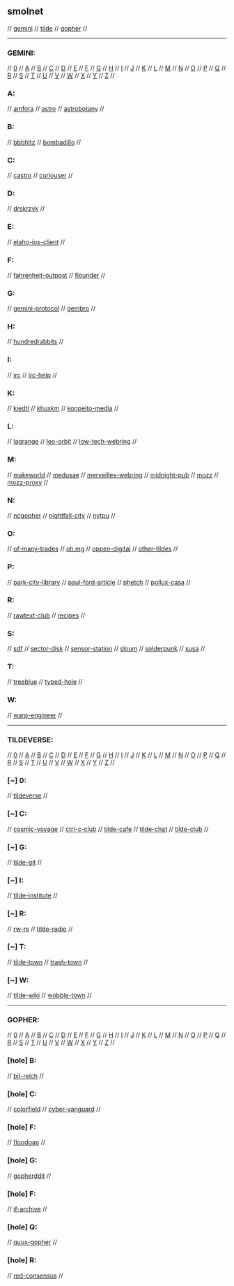 ## smolnet

// [gemini](#gemini) // [tilde](#tildeverse) // [gopher](#gopher) //

---

### GEMINI:

// [0](#0) // [A](#a) // [B](#b) // [C](#c) // [D](#d) // [E](#e) // [F](#f) // [G](#g)
// [H](#h) // [I](#i) // [J](#j) // [K](#k) // [L](#l) // [M](#m) // [N](#n) // [O](#o)
// [P](#p) // [Q](#q) // [R](#r) // [S](#s) // [T](#t) // [U](#u) // [V](#v) // [W](#w)
// [X](#x) // [Y](#y) // [Z](#z) //

### A:
// [amfora](https://github.com/makeworld-the-better-one/amfora)
// [astro](https://github.com/blmayer/astro)
// [astrobotany](gemini://astrobotany.mozz.us/)
//

### B:
// [bbbhltz](gemini://gemini.bbbhltz.space/)
// [bombadillo](https://bombadillo.colorfield.space/)
//

### C:
// [castro](https://sr.ht/~julienxx/Castor/)
// [curiouser](http://tilde.town/~curiouser/)
//

### D:
// [drskrzyk](gemini://drskrzyk.com/)
//

### E:
// [elaho-ios-client](https://github.com/pitr/gemini-ios)
//

### F:
// [fahrenheit-outpost](gemini://warmedal.se/~bjorn/fahrenheit-outpost/)
// [flounder](gemini://flounder.online)
//

### G:
// [gemini-protocol](https://gemini.circumlunar.space/)
// [gembro](https://git.sr.ht/~rafael/gembro)
//

### H:
// [hundredrabbits](gemini://gemini.circumlunar.space/users/hundredrabbits/)
//

### I:
// [irc](https://irc.com/)
// [irc-help](https://www.irchelp.org/)
//

### K:
// [kiedtl](gemini://tilde.team/~kiedtl/)
// [khuxkm](gemini://tilde.team/~khuxkm/)
// [konpeito-media](gemini://konpeito.media/)
//

### L:
// [lagrange](gemini://skyjake.fi/lagrange/)
// [leo-orbit](gemini://tilde.team/~khuxkm/leo/)
// [low-tech-webring](https://emreed.net/LowTech_Directory)
//

### M:
// [makeworld](gemini://makeworld.space/)
// [medusae](gemini://medusae.space/)
// [merveilles-webring](https://webring.xxiivv.com/)
// [midnight-pub](http://gemini//midnight.pub/)
// [mozz](gemini://mozz.us)
// [mozz-proxy](https://portal.mozz.us/gemini/gemini.circumlunar.space/)
//

### N:
// [ncgopher](https://github.com/jansc/ncgopher)
// [nightfall-city](gemini://main-street.nightfall.city/)
// [nytpu](gemini://nytpu.com/)
//

### O:
// [of-many-trades](gemini://ofmanytrades.com/)
// [oh.mg](gemini://om.gay/)
// [oppen-digital](gemini://oppen.digital/)
// [other-tildes](http://tilde.club/~pfhawkins/othertildes.html)
//

### P:
// [park-city-library](gemini://park-city.club/library/)
// [paul-ford-article](https://medium.com/message/tilde-club-i-had-a-couple-drinks-and-woke-up-with-1-000-nerds-a8904f0a2ebf)
// [phetch](https://github.com/xvxx/phetch)
// [pollux-casa](gemini://pollux.casa/)
//

### R:
// [rawtext-club](https://rawtext.club/)
// [recipes](gemini://rawtext.club/~sloum/cgi/recipes/)
//

### S:
// [sdf](https://sdf.org/)
// [sector-disk](https://sectordisk.pw/)
// [sensor-station](gemini://gemini.sensorstation.co/)
// [sloum](gemini://rawtext.club/~sloum/)
// [solderpunk](http://gemini//zaibatsu.circumlunar.space/~solderpunk/)
// [susa](gemini://gemini.susa.net/)
//

### T:
// [treeblue](gemini://review.treeblue.space/)
// [typed-hole](gemini://typed-hole.org/)
//

### W:
// [warp-engineer](gemini://warpengineer.space/index.gemini)
//

---

### TILDEVERSE:

// [0](#~-0) // [A](#~-a) // [B](#~-b) // [C](#~-c) // [D](#~-d) // [E](#~-e) // [F](#~-f) // [G](#~-g)
// [H](#~-h) // [I](#~-i) // [J](#~-j) // [K](#~-k) // [L](#~-l) // [M](#~-m) // [N](#~-n) // [O](#~-o)
// [P](#~-p) // [Q](#~-q) // [R](#~-r) // [S](#~-s) // [T](#~-t) // [U](#~-u) // [V](#~-v) // [W](#~-w)
// [X](#~-x) // [Y](#~-y) // [Z](#~-z) //

### [~] 0:
// [tildeverse](https://tildeverse.org/)
//

### [~] C:
// [cosmic-voyage](https://cosmic.voyage/)
// [ctrl-c-club](https://ctrl-c.club/)
// [tilde-cafe](https://tilde.cafe/)
// [tilde-chat](https://tilde.chat/)
// [tilde-club](http://tilde.club/)
//

### [~] G:
// [tilde-git](https://tildegit.org/)
//

### [~] I:
// [tilde-institute](https://tilde.institute/)
//

### [~] R:
// [rw-rs](http://rw.rs/)
// [tilde-radio](https://tilderadio.org/)
//

### [~] T:
// [tilde-town](https://tilde.town/)
// [trash-town](https://trash.town/)
//

### [~] W:
// [tilde-wiki](https://tilde.wiki/wiki/Main_Page)
// [wobble-town](https://wobble.town/)
//

---

### GOPHER:

// [0](#hole-0) // [A](#hole-a) // [B](#hole-b) // [C](#hole-c) // [D](#hole-d) // [E](#hole-e) // [F](#hole-f) // [G](#hole-g)
// [H](#hole-h) // [I](#hole-i) // [J](#hole-j) // [K](#hole-k) // [L](#hole-l) // [M](#hole-m) // [N](#hole-n) // [O](#hole-o)
// [P](#hole-p) // [Q](#hole-q) // [R](#hole-r) // [S](#hole-s) // [T](#hole-t) // [U](#hole-u) // [V](#hole-v) // [W](#hole-w)
// [X](#hole-x) // [Y](#hole-y) // [Z](#hole-z) //

### [hole] B:
// [bit-reich](gopher://bitreich.org/)
//

### [hole] C:
// [colorfield](gopher://Colorfield.space)
// [cyber-vanguard](gopher://cyber.dabamos.de)
//

### [hole] F:
// [floodgap](gopher://gopher.floodgap.com)
//

### [hole] G:
// [gopherddit](gopher://gopherddit.com)
//

### [hole] F:
// [if-archive](gopher://gopher.661.org/1/if-archive)
//

### [hole] Q:
// [quux-gopher](gopher://gopher.quux.org:70/1/)
//

### [hole] R:
// [red-consensus](gopher://consensus.circumlunar.space)
//
